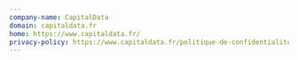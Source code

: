 ```yaml
---
company-name: CapitalData
domain: capitaldata.fr
home: https://www.capitaldata.fr/
privacy-policy: https://www.capitaldata.fr/politique-de-confidentialite/
---
```





